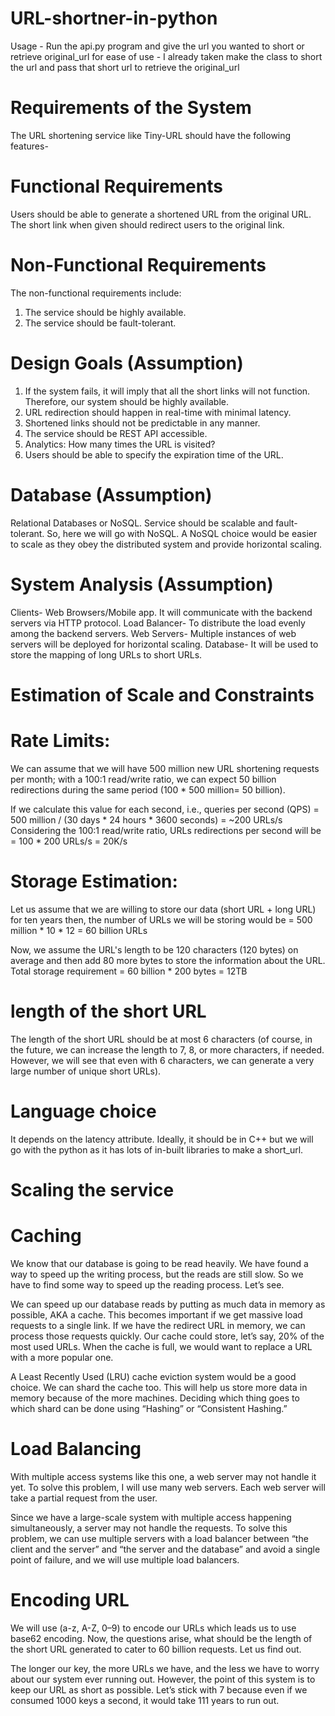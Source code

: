 # URL-shortner-in-python

Usage -
Run the api.py program and give the url you wanted to short or retrieve original_url
for ease of use - 
I already taken make the class to short the url and pass that short url to retrieve the original_url


# Requirements of the System
The URL shortening service like Tiny-URL should have the following features-

# Functional Requirements

Users should be able to generate a shortened URL from the original URL.
The short link when given should redirect users to the original link.


# Non-Functional Requirements
The non-functional requirements include:
1. The service should be highly available.
2. The service should be fault-tolerant.


# Design Goals (Assumption)

1. If the system fails, it will imply that all the short links will not function. Therefore, our system should be highly available.
2. URL redirection should happen in real-time with minimal latency.
3. Shortened links should not be predictable in any manner.
4. The service should be REST API accessible.
5. Analytics: How many times the URL is visited?
6. Users should be able to specify the expiration time of the URL.


# Database (Assumption)

Relational Databases or NoSQL. Service should be scalable and fault-tolerant. So, here we will go with NoSQL. A NoSQL choice would be easier to scale as they obey the distributed system and provide horizontal scaling.


# System Analysis (Assumption)

Clients- Web Browsers/Mobile app. It will communicate with the backend servers via HTTP protocol.
Load Balancer- To distribute the load evenly among the backend servers.
Web Servers- Multiple instances of web servers will be deployed for horizontal scaling.
Database- It will be used to store the mapping of long URLs to short URLs.


# Estimation of Scale and Constraints

# Rate Limits: 
We can assume that we will have 500 million new URL shortening requests per month; with a 100:1 read/write ratio, we can expect 50 billion redirections during the same period (100 * 500 million= 50 billion).

If we calculate this value for each second, i.e., queries per second (QPS) = 500 million / (30 days * 24 hours * 3600 seconds) = ~200 URLs/s
Considering the 100:1 read/write ratio, URLs redirections per second will be = 100 * 200 URLs/s = 20K/s


# Storage Estimation: 
Let us assume that we are willing to store our data (short URL + long URL) for ten years then, the number of URLs we will be storing would be = 500 million * 10 * 12 = 60 billion URLs

Now, we assume the URL's length to be 120 characters (120 bytes) on average and then add 80 more bytes to store the information about the URL. Total storage requirement = 60 billion * 200 bytes = 12TB


# length of the short URL
The length of the short URL should be at most 6 characters (of course, in the future, we can increase the length to 7, 8, or more characters, if needed. However, we will see that even with 6 characters, we can generate a very large number of unique short URLs).

# Language choice
It depends on the latency attribute. Ideally, it should be in C++ but we will go with the python as it has lots of in-built libraries to make a short_url.


# Scaling the service

# Caching
We know that our database is going to be read heavily. We have found a way to speed up the writing process, but the reads are still slow. So we have to find some way to speed up the reading process. Let’s see.

We can speed up our database reads by putting as much data in memory as possible, AKA a cache. This becomes important if we get massive load requests to a single link. If we have the redirect URL in memory, we can process those requests quickly. Our cache could store, let’s say, 20% of the most used URLs. When the cache is full, we would want to replace a URL with a more popular one.

A Least Recently Used (LRU) cache eviction system would be a good choice.
We can shard the cache too. This will help us store more data in memory because of the more machines. Deciding which thing goes to which shard can be done using “Hashing” or “Consistent Hashing.”

# Load Balancing
With multiple access systems like this one, a web server may not handle it yet. To solve this problem, I will use many web servers. Each web server will take a partial request from the user.

Since we have a large-scale system with multiple access happening simultaneously, a server may not handle the requests. To solve this problem, we can use multiple servers with a load balancer between “the client and the server” and “the server and the database” and avoid a single point of failure, and we will use multiple load balancers.


# Encoding URL
We will use (a-z, A-Z, 0–9) to encode our URLs which leads us to use base62 encoding. Now, the questions arise, what should be the length of the short URL generated to cater to 60 billion requests. Let us find out.

The longer our key, the more URLs we have, and the less we have to worry about our system ever running out. However, the point of this system is to keep our URL as short as possible. Let’s stick with 7 because even if we consumed 1000 keys a second, it would take 111 years to run out.

